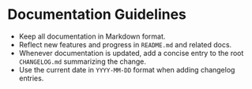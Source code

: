 # Documentation Guidelines

- Keep all documentation in Markdown format.
- Reflect new features and progress in `README.md` and related docs.
- Whenever documentation is updated, add a concise entry to the root `CHANGELOG.md` summarizing the change.
- Use the current date in `YYYY-MM-DD` format when adding changelog entries.
